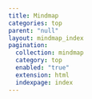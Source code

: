 ```yaml
---
title: Mindmap
categories: top
parent: "null"
layout: mindmap_index
pagination:
  collection: mindmap
  category: top
  enabled: "true"
  extension: html
  indexpage: index
---
```

